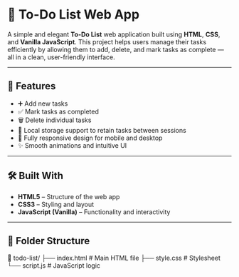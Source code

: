 # 📝 To-Do List Web App

A simple and elegant **To-Do List** web application built using **HTML**, **CSS**, and **Vanilla JavaScript**. This project helps users manage their tasks efficiently by allowing them to add, delete, and mark tasks as complete — all in a clean, user-friendly interface.

---

## 🚀 Features

- ➕ Add new tasks
- ✅ Mark tasks as completed
- 🗑️ Delete individual tasks
- 💾 Local storage support to retain tasks between sessions
- 📱 Fully responsive design for mobile and desktop
- ✨ Smooth animations and intuitive UI

---

## 🛠️ Built With

- **HTML5** – Structure of the web app
- **CSS3** – Styling and layout
- **JavaScript (Vanilla)** – Functionality and interactivity

---

## 📂 Folder Structure

📁 todo-list/
├── index.html # Main HTML file
├── style.css # Stylesheet
└── script.js # JavaScript logic
